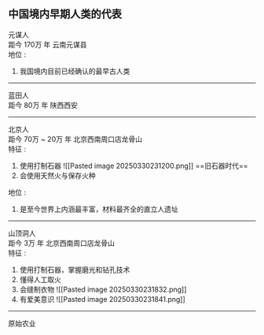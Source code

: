 ## 中国境内早期人类的代表

元谋人 \
距今 170万 年 云南元谋县\
地位 :
1. 我国境内目前已经确认的最早古人类

---

蓝田人 \
距今 80万 年 陕西西安

---

北京人 \
距今 70万 ~ 20万 年 北京西南周口店龙骨山 \
特征 :
1. 使用打制石器 ![[Pasted image 20250330231200.png]] ==旧石器时代==
2. 会使用天然火与保存火种

地位 :
1. 是至今世界上内涵最丰富，材料最齐全的直立人遗址

---
山顶洞人 \
距今 3万 年 北京西南周口店龙骨山 \
特征 :
1. 使用打制石器，掌握磨光和钻孔技术
2. 懂得人工取火
3. 会缝制衣物 ![[Pasted image 20250330231832.png]]
4. 有爱美意识 ![[Pasted image 20250330231841.png]]

---

原始农业